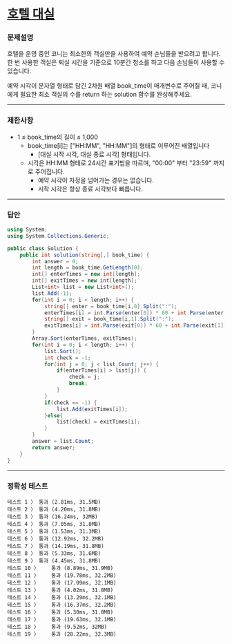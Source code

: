 # <a href="https://school.programmers.co.kr/learn/courses/30/lessons/155651">호텔 대실</a>

### 문제설명

호텔을 운영 중인 코니는 최소한의 객실만을 사용하여 예약 손님들을 받으려고 합니다. 한 번 사용한 객실은 퇴실 시간을 기준으로 10분간 청소를 하고 다음 손님들이 사용할 수 있습니다.

예약 시각이 문자열 형태로 담긴 2차원 배열 book_time이 매개변수로 주어질 때, 코니에게 필요한 최소 객실의 수를 return 하는 solution 함수를 완성해주세요.

***

### 제한사항

 - 1 ≤ book_time의 길이 ≤ 1,000
   - book_time[i]는 ["HH:MM", "HH:MM"]의 형태로 이루어진 배열입니다
     - [대실 시작 시각, 대실 종료 시각] 형태입니다.
   - 시각은 HH:MM 형태로 24시간 표기법을 따르며, "00:00" 부터 "23:59" 까지로 주어집니다.
     - 예약 시각이 자정을 넘어가는 경우는 없습니다.
     - 시작 시각은 항상 종료 시각보다 빠릅니다.

***

### 답안
``` csharp
using System;
using System.Collections.Generic;

public class Solution {
    public int solution(string[,] book_time) {
        int answer = 0;
        int length = book_time.GetLength(0);
        int[] enterTimes = new int[length];
        int[] exitTimes = new int[length];
        List<int> list = new List<int>();
        list.Add(-1);
        for(int i = 0; i < length; i++) {
            string[] enter = book_time[i,0].Split(":");
            enterTimes[i] = int.Parse(enter[0]) * 60 + int.Parse(enter[1]);
            string[] exit = book_time[i,1].Split(":");
            exitTimes[i] = int.Parse(exit[0]) * 60 + int.Parse(exit[1]) + 9;
        }
        Array.Sort(enterTimes, exitTimes);
        for(int i = 0; i < length; i++) {
            list.Sort();
            int check = -1;
            for(int j = 0; j < list.Count; j++) {
                if(enterTimes[i] > list[j]) {
                    check = j;
                    break;
                }
            }
            if(check == -1) {
                list.Add(exitTimes[i]);
            }else{
                list[check] = exitTimes[i];
            }
        }
        answer = list.Count;
        return answer;
    }
}
```

***

### 정확성 테스트
```
테스트 1 〉	통과 (2.81ms, 31.5MB)
테스트 2 〉	통과 (4.20ms, 31.8MB)
테스트 3 〉	통과 (16.24ms, 32MB)
테스트 4 〉	통과 (7.05ms, 31.8MB)
테스트 5 〉	통과 (1.53ms, 31.3MB)
테스트 6 〉	통과 (12.92ms, 32.2MB)
테스트 7 〉	통과 (14.19ms, 31.8MB)
테스트 8 〉	통과 (5.33ms, 31.6MB)
테스트 9 〉	통과 (4.45ms, 31.8MB)
테스트 10 〉	통과 (8.89ms, 31.9MB)
테스트 11 〉	통과 (19.78ms, 32.2MB)
테스트 12 〉	통과 (17.09ms, 32.1MB)
테스트 13 〉	통과 (4.02ms, 31.8MB)
테스트 14 〉	통과 (13.29ms, 32.1MB)
테스트 15 〉	통과 (16.37ms, 32.2MB)
테스트 16 〉	통과 (5.30ms, 31.8MB)
테스트 17 〉	통과 (19.63ms, 32.1MB)
테스트 18 〉	통과 (9.52ms, 32MB)
테스트 19 〉	통과 (28.22ms, 32.3MB)
```